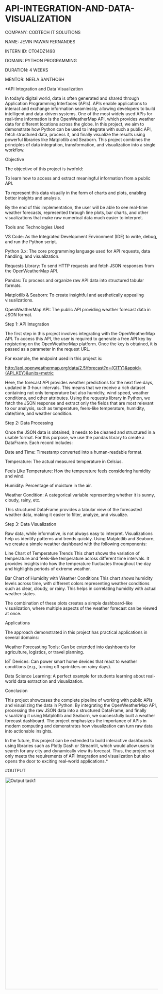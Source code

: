 # API-INTEGRATION-AND-DATA-VISUALIZATION

COMPANY: CODTECH IT SOLUTIONS

NAME: JEVIN PAWAN FERNANDES

INTERN ID: CT04DZ1493

DOMAIN: PYTHON PROGRAMMING

DURATION: 4 WEEKS

MENTOR: NEELA SANTHOSH

*API Integration and Data Visualization

In today’s digital world, data is often generated and shared through Application Programming Interfaces (APIs). APIs enable applications to interact and exchange information seamlessly, allowing developers to build intelligent and data-driven systems. One of the most widely used APIs for real-time information is the OpenWeatherMap API, which provides weather data for different locations across the globe. In this project, we aim to demonstrate how Python can be used to integrate with such a public API, fetch structured data, process it, and finally visualize the results using powerful libraries like Matplotlib and Seaborn. This project combines the principles of data integration, transformation, and visualization into a single workflow.

Objective

The objective of this project is twofold:

To learn how to access and extract meaningful information from a public API.

To represent this data visually in the form of charts and plots, enabling better insights and analysis.

By the end of this implementation, the user will be able to see real-time weather forecasts, represented through line plots, bar charts, and other visualizations that make raw numerical data much easier to interpret.

Tools and Technologies Used

VS Code: As the Integrated Development Environment (IDE) to write, debug, and run the Python script.

Python 3.x: The core programming language used for API requests, data handling, and visualization.

Requests Library: To send HTTP requests and fetch JSON responses from the OpenWeatherMap API.

Pandas: To process and organize raw API data into structured tabular formats.

Matplotlib & Seaborn: To create insightful and aesthetically appealing visualizations.

OpenWeatherMap API: The public API providing weather forecast data in JSON format.

Step 1: API Integration

The first step in this project involves integrating with the OpenWeatherMap API. To access this API, the user is required to generate a free API key by registering on the OpenWeatherMap platform. Once the key is obtained, it is passed as a parameter in the request URL.

For example, the endpoint used in this project is:

http://api.openweathermap.org/data/2.5/forecast?q={CITY}&appid={API_KEY}&units=metric


Here, the forecast API provides weather predictions for the next five days, updated in 3-hour intervals. This means that we receive a rich dataset containing not only temperature but also humidity, wind speed, weather conditions, and other attributes. Using the requests library in Python, we fetch the JSON response and extract only the fields that are most relevant to our analysis, such as temperature, feels-like temperature, humidity, date/time, and weather condition.

Step 2: Data Processing

Once the JSON data is obtained, it needs to be cleaned and structured in a usable format. For this purpose, we use the pandas library to create a DataFrame. Each record includes:

Date and Time: Timestamp converted into a human-readable format.

Temperature: The actual measured temperature in Celsius.

Feels Like Temperature: How the temperature feels considering humidity and wind.

Humidity: Percentage of moisture in the air.

Weather Condition: A categorical variable representing whether it is sunny, cloudy, rainy, etc.

This structured DataFrame provides a tabular view of the forecasted weather data, making it easier to filter, analyze, and visualize.

Step 3: Data Visualization

Raw data, while informative, is not always easy to interpret. Visualizations help us identify patterns and trends quickly. Using Matplotlib and Seaborn, we create a simple weather dashboard with the following components:

Line Chart of Temperature Trends
This chart shows the variation of temperature and feels-like temperature across different time intervals. It provides insights into how the temperature fluctuates throughout the day and highlights periods of extreme weather.

Bar Chart of Humidity with Weather Conditions
This chart shows humidity levels across time, with different colors representing weather conditions such as clear, cloudy, or rainy. This helps in correlating humidity with actual weather states.

The combination of these plots creates a simple dashboard-like visualization, where multiple aspects of the weather forecast can be viewed at once.

Applications

The approach demonstrated in this project has practical applications in several domains:

Weather Forecasting Tools: Can be extended into dashboards for agriculture, logistics, or travel planning.

IoT Devices: Can power smart home devices that react to weather conditions (e.g., turning off sprinklers on rainy days).

Data Science Learning: A perfect example for students learning about real-world data extraction and visualization.

Conclusion

This project showcases the complete pipeline of working with public APIs and visualizing the data in Python. By integrating the OpenWeatherMap API, processing the raw JSON data into a structured DataFrame, and finally visualizing it using Matplotlib and Seaborn, we successfully built a weather forecast dashboard. The project emphasizes the importance of APIs in modern computing and demonstrates how visualization can turn raw data into actionable insights.

In the future, this project can be extended to build interactive dashboards using libraries such as Plotly Dash or Streamlit, which would allow users to search for any city and dynamically view its forecast. Thus, the project not only meets the requirements of API integration and visualization but also opens the door to exciting real-world applications.*

#OUTPUT

<img width="983" height="697" alt="Output task1" src="https://github.com/user-attachments/assets/dc429e09-65b4-4cac-8ff4-8a06b0905b4c" />
